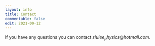 ```yaml
---
layout: info
title: Contact
commentable: false
edit: 2021-09-12
---
```


If you have any questions you can contact $siulee_physics@hotmail.com.$
